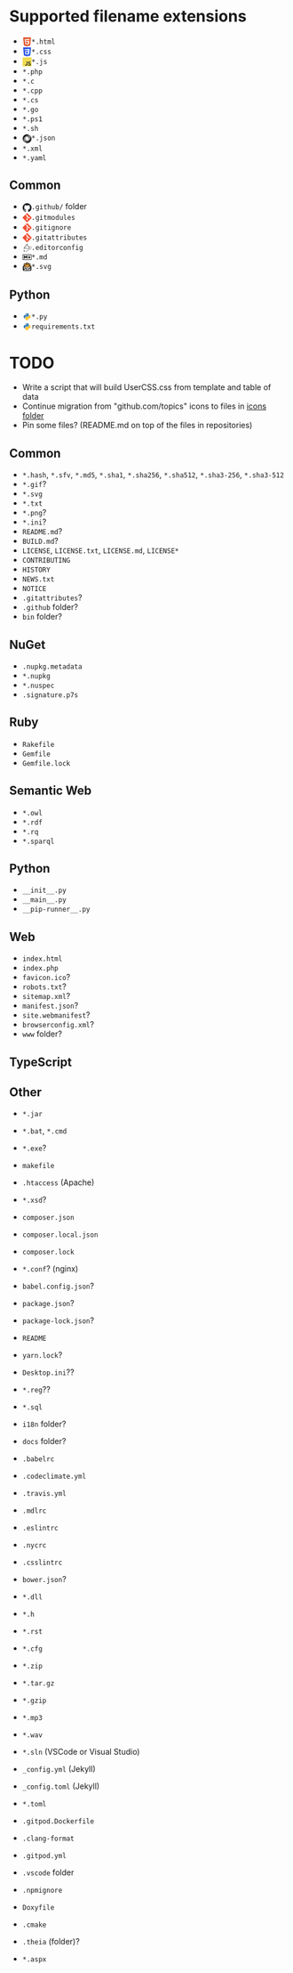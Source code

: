 # Supported filename extensions
* <img src="icons/HTML.svg" width="16" style="vertical-align: middle;">`*.html`
* <img src="icons/CSS.svg" width="16" style="vertical-align: middle;">`*.css`
* <img src="icons/JavaScript.png" width="16" style="vertical-align: middle;">`*.js`
* `*.php`
* `*.c`
* `*.cpp`
* `*.cs`
* `*.go`
* `*.ps1`
* `*.sh`
* <img src="icons/JSON.svg" width="16" style="vertical-align: middle;">`*.json`
* `*.xml`
* `*.yaml`
## Common
* <img src="icons/GitHub.svg" width="16" style="vertical-align: middle;">`.github/` folder
* <img src="icons/Git.png" width="16" style="vertical-align: middle;">`.gitmodules`
* <img src="icons/Git.png" width="16" style="vertical-align: middle;">`.gitignore`
* <img src="icons/Git.png" width="16" style="vertical-align: middle;">`.gitattributes`
* <img src="icons/EditorConfig.png" width="16" style="vertical-align: middle;">`.editorconfig`
* <img src="icons/Markdown.svg" width="16" style="vertical-align: middle;">`*.md`
* <img src="icons/SVG.svg" width="16" style="vertical-align: middle;">`*.svg`
## Python
* <img src="icons/Python.svg" width="16" style="vertical-align: middle;">`*.py`
* <img src="icons/Python.svg" width="16" style="vertical-align: middle;">`requirements.txt`
# TODO
* Write a script that will build UserCSS.css from template and table of data
* Continue migration from "github.com/topics" icons to files in [icons folder](icons)
* Pin some files? (README.md on top of the files in repositories)

## Common
* `*.hash`, `*.sfv`, `*.md5`, `*.sha1`, `*.sha256`, `*.sha512`, `*.sha3-256`, `*.sha3-512`
* `*.gif`?
* `*.svg`
* `*.txt`
* `*.png`?
* `*.ini`?
* `README.md`?
* `BUILD.md`?
* `LICENSE`, `LICENSE.txt`, `LICENSE.md`, `LICENSE*`
* `CONTRIBUTING`
* `HISTORY`
* `NEWS.txt`
* `NOTICE`
* `.gitattributes`?
* `.github` folder?
* `bin` folder?
## NuGet
* `.nupkg.metadata`
* `*.nupkg`
* `*.nuspec`
* `.signature.p7s`
## Ruby
* `Rakefile`
* `Gemfile`
* `Gemfile.lock`
## Semantic Web
* `*.owl`
* `*.rdf`
* `*.rq`
* `*.sparql`
## Python
* `__init__.py`
* `__main__.py`
* `__pip-runner__.py`
## Web
* `index.html`
* `index.php`
* `favicon.ico`?
* `robots.txt`?
* `sitemap.xml`?
* `manifest.json`?
* `site.webmanifest`?
* `browserconfig.xml`?
* `www` folder?
## TypeScript
## Other
* `*.jar`
* `*.bat`, `*.cmd`
* `*.exe`?

* `makefile`
* `.htaccess` (Apache)
* `*.xsd`?

* `composer.json`
* `composer.local.json`
* `composer.lock`
* `*.conf`? (nginx)

* `babel.config.json`?
* `package.json`?
* `package-lock.json`?
* `README`
* `yarn.lock`?

* `Desktop.ini`??
* `*.reg`??

* `*.sql`

* `i18n` folder?

* `docs` folder?

* `.babelrc`
* `.codeclimate.yml`
* `.travis.yml`
* `.mdlrc`
* `.eslintrc`
* `.nycrc`
* `.csslintrc`

* `bower.json`?
* `*.dll`
* `*.h`

* `*.rst`
* `*.cfg`

* `*.zip`
* `*.tar.gz`
* `*.gzip`

* `*.mp3`
* `*.wav`

* `*.sln` (VSCode or Visual Studio)
* `_config.yml` (Jekyll)
* `_config.toml` (Jekyll)
* `*.toml`

* `.gitpod.Dockerfile`
* `.clang-format`
* `.gitpod.yml`
* `.vscode` folder
* `.npmignore`
* `Doxyfile`
* `.cmake`
* `.theia` (folder)?

* `*.aspx`